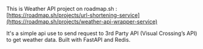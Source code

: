 This is Weather API project on roadmap.sh : [https://roadmap.sh/projects/url-shortening-service](https://roadmap.sh/projects/weather-api-wrapper-service)

It's a simple api use to send request to 3rd Party API (Visual Crossing’s API) to get weather data. Built with FastAPI and Redis.
